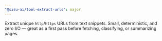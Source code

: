 ```yaml
---
"@sisu-ai/tool-extract-urls": major
---
```


Extract unique `http`/`https` URLs from text snippets. Small, deterministic, and zero I/O — great as a first pass before fetching, classifying, or summarizing pages.
